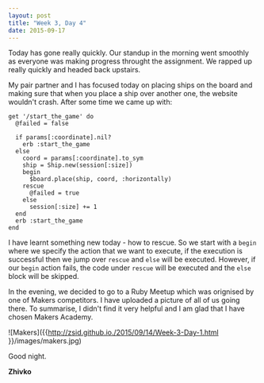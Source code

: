 ```yaml
---
layout: post
title: "Week 3, Day 4"
date: 2015-09-17
---
```

Today has gone really quickly. Our standup in the morning went smoothly as everyone was making progress throught the assignment. We rapped up really quickly and headed back upstairs.

My pair partner and I has focused today on placing ships on the board and making sure that when you place a ship over another one, the website wouldn't crash. After some time we came up with:

    get '/start_the_game' do
      @failed = false

      if params[:coordinate].nil?
        erb :start_the_game
      else
        coord = params[:coordinate].to_sym
        ship = Ship.new(session[:size])
        begin
          $board.place(ship, coord, :horizontally)
        rescue
          @failed = true
        else
          session[:size] += 1
      end
      erb :start_the_game
    end

I have learnt something new today - how to rescue. So we start with a ```begin``` where we specify the action that we want to execute, if the execution is successful then we jump over ```rescue``` and ```else```  will be executed. However, if our ```begin``` action fails, the code under ```rescue``` will be executed and the ```else``` block will be skipped.

In the evening, we decided to go to a Ruby Meetup which was orignised by one of Makers competitors. I have uploaded a picture of all of us going there. To summarise, I didn't find it very helpful and I am glad that I have chosen Makers Academy.

![Makers]({{http://zsid.github.io./2015/09/14/Week-3-Day-1.html }}/images/makers.jpg)


Good night.

__Zhivko__
